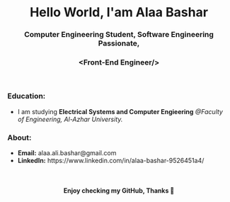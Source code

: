 <html>

  <h1 align="center">Hello World, I'am Alaa Bashar</h1>
  <h3 align="center">Computer Engineering Student, Software Engineering Passionate,</h3>
  <h3 align="center">&lt;Front-End Engineer/&gt;</h3>
  
  <br/>
  
  <h3>Education:</h3>
  <ul>
    <li>I am studying <b>Electrical Systems and Computer Engieering</b> <i>@Faculty of Engineering, Al-Azhar University.</i></li>
  </ul>
  
  <h3>About:</h3>
  <ul>
    <li><b>Email:</b> alaa.ali.bashar@gmail.com</li>
    <li><b>LinkedIn:</b> https://www.linkedin.com/in/alaa-bashar-9526451a4/</li>
  </ul>

  <br/>
  <h4 align="center"><b>Enjoy checking my GitHub, Thanks 🤍</b></h4>
</html>
